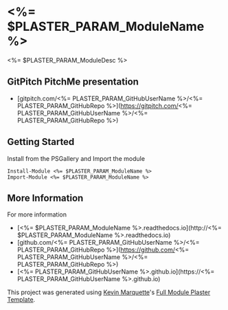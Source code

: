 # <%= $PLASTER_PARAM_ModuleName %>

<%= $PLASTER_PARAM_ModuleDesc %>

## GitPitch PitchMe presentation

* [gitpitch.com/<%= PLASTER_PARAM_GitHubUserName %>/<%= PLASTER_PARAM_GitHubRepo %>](https://gitpitch.com/<%= PLASTER_PARAM_GitHubUserName %>/<%= PLASTER_PARAM_GitHubRepo %>)

## Getting Started

Install from the PSGallery and Import the module

    Install-Module <%= $PLASTER_PARAM_ModuleName %>
    Import-Module <%= $PLASTER_PARAM_ModuleName %>


## More Information

For more information

* [<%= $PLASTER_PARAM_ModuleName %>.readthedocs.io](http://<%= $PLASTER_PARAM_ModuleName %>.readthedocs.io)
* [github.com/<%= PLASTER_PARAM_GitHubUserName %>/<%= PLASTER_PARAM_GitHubRepo %>](https://github.com/<%= PLASTER_PARAM_GitHubUserName %>/<%= PLASTER_PARAM_GitHubRepo %>)
* [<%= PLASTER_PARAM_GitHubUserName %>.github.io](https://<%= PLASTER_PARAM_GitHubUserName %>.github.io)


This project was generated using [Kevin Marquette](http://kevinmarquette.github.io)'s [Full Module Plaster Template](https://github.com/KevinMarquette/PlasterTemplates/tree/master/FullModuleTemplate).